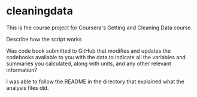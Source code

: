 # cleaningdata
This is the course project for Coursera's Getting and Cleaning Data course

Describe how the script works

Was code book submitted to GitHub that modifies and updates the codebooks available to you with the data to indicate all the variables and summaries you calculated, along with units, and any other relevant information?

I was able to follow the README in the directory that explained what the analysis files did.
